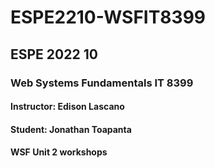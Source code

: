 # ESPE2210-WSFIT8399
## ESPE 2022 10 
### Web Systems Fundamentals  IT 8399
#### Instructor: Edison Lascano
#### Student: Jonathan Toapanta
#### WSF Unit 2 workshops
